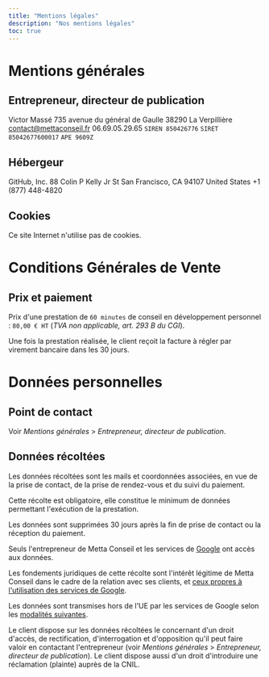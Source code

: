 ```yaml
---
title: "Mentions légales"
description: "Nos mentions légales"
toc: true
---
```


# Mentions générales
## Entrepreneur, directeur de publication
Victor Massé
735 avenue du général de Gaulle
38290 La Verpillière
contact@mettaconseil.fr
06.69.05.29.65
`SIREN 850426776`
`SIRET 85042677600017`
`APE 9609Z`

## Hébergeur
GitHub, Inc.
88 Colin P Kelly Jr St
San Francisco, CA 94107
United States
+1 (877) 448-4820

## Cookies
Ce site Internet n'utilise pas de cookies.

# Conditions Générales de Vente
## Prix et paiement
Prix d'une prestation de `60 minutes` de conseil en développement personnel : `80,00 € HT` (*TVA non applicable, art. 293 B du CGI*).

Une fois la prestation réalisée, le client reçoit la facture à régler par virement bancaire dans les 30 jours.

# Données personnelles
## Point de contact
Voir *Mentions générales* > *Entrepreneur, directeur de publication*.

## Données récoltées
Les données récoltées sont les mails et coordonnées associées, en vue de la prise de contact, de la prise de rendez-vous et du suivi du paiement.

Cette récolte est obligatoire, elle constitue le minimum de données permettant l'exécution de la prestation.

Les données sont supprimées 30 jours après la fin de prise de contact ou la réception du paiement.

Seuls l'entrepreneur de Metta Conseil et les services de [Google](https://about.google/) ont accès aux données.

Les fondements juridiques de cette récolte sont l'intérêt légitime de Metta Conseil dans le cadre de la relation avec ses clients, et [ceux propres à l'utilisation des services de Google](https://policies.google.com/privacy).

Les données sont transmises hors de l'UE par les services de Google selon les [modalités suivantes](https://policies.google.com/privacy/frameworks).

Le client dispose sur les données récoltées le concernant d'un droit d'accès, de rectification, d'interrogation et d'opposition qu'il peut faire valoir en contactant l'entrepreneur (voir *Mentions générales* > *Entrepreneur, directeur de publication*). Le client dispose aussi d'un droit d'introduire une réclamation (plainte) auprès de la CNIL.
